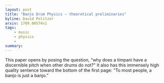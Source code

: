 ```yaml
---
layout: post
title: "Banjo Drum Physics — theoretical preliminaries"
byline: David Politzer
arxiv: 1709.00574v1
tags:
    - music
    - physics
    -
summary:
---
```


This paper opens by posing the question, "why does a timpani have a discernible pitch when other drums do not?" It also has this immensely high quality sentence toward the bottom of the first page: "To most people, a banjo is just a banjo."
